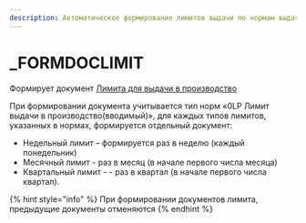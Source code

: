 ```yaml
---
description: Автоматическое формирование лимитов выдачи по нормам выдачи
---
```


# \_FORMDOCLIMIT

Формирует документ [Лимита для выдачи в производство](../../uchet/limity-polucheniya-materialov/formirovanie-limitov/formirovanie-limitov-vruchnuyu.md)

При формировании документа учитывается тип норм «0LP Лимит выдачи в производство(вводимый)», для каждых типов лимитов, указанных в нормах, формируется отдельный документ:

* Недельный лимит – формируется раз в неделю (каждый понедельник)
* Месячный лимит - раз в месяц (в начале первого числа месяца)
* Квартальный лимит - - раз в квартал (в начале первого числа квартал).

{% hint style="info" %}
При формировании документов лимита, предыдущие документы отменяются
{% endhint %}
